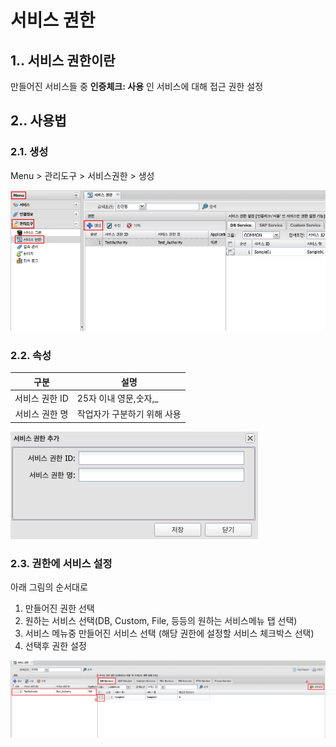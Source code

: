 # 서비스 권한
## 1.. 서비스 권한이란
만들어진 서비스들 중 __인증체크: 사용__ 인 서비스에 대해 접근 권한 설정

## 2.. 사용법
### 2.1. 생성
Menu > 관리도구 > 서비스권한 > 생성

![Service Create](./images/03-management-tools-authority-01.png)

### 2.2. 속성

| 구분 | 설명 |
|:---:|---|
| 서비스 권한 ID | 25자 이내 영문,숫자,_ |
| 서비스 권한 명 | 작업자가 구분하기 위해 사용 |

![Service Attribute](./images/03-management-tools-authority-02.png)

### 2.3. 권한에 서비스 설정

아래 그림의 순서대로  
1. 만들어진 권한 선택  
2. 원하는 서비스 선택(DB, Custom, File, 등등의 원하는 서비스메뉴 탭 선택)  
3. 서비스 메뉴중 만들어진 서비스 선택 (해당 권한에 설정할 서비스 체크박스 선택)  
4. 선택후 권한 설정  

![Bind Service to role](./images/03-management-tools-authority-03.png)